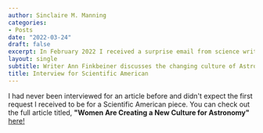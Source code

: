 ```yaml
---
author: Sinclaire M. Manning
categories:
- Posts
date: "2022-03-24"
draft: false
excerpt: In February 2022 I received a surprise email from science writer Ann Finkbeiner asking if I would be open to being interviewed for a story for Scientific American. I said yes!
layout: single
subtitle: Writer Ann Finkbeiner discusses the changing culture of Astronomy.
title: Interview for Scientific American
---
```


I had never been interviewed for an article before and didn't expect the first request I received to be for a Scientific American piece. You can check out the full article titled, **"Women Are Creating a New Culture for Astronomy"** [here!](https://www.scientificamerican.com/article/women-are-creating-a-new-culture-for-astronomy/)
